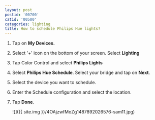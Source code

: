 ```yaml
---
layout: post
postid: '00700'
catid: '00500'
categories: lighting
title: How to schedule Philips Hue lights?
---
```


1. Tap on **My Devices.**

2. Select '+' icon on the bottom of your screen. Select **Lighting**

3. Tap Color Control and select **Philips Lights**

4. Select **Philips Hue Schedule**. Select your bridge and tap on **Next**.

5. Select the device you want to schedule.

6. Enter the Schedule configuration and select the location.

6. Tap **Done**.

    ![]({{ site.img }}/4OAjzwfMoZg1487892026576-sam11.jpg)